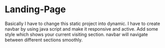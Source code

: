 # Landing-Page
Basically I have to change this static project into dynamic. I have to create navbar by using java script and make it responsive and active. Add some style which shows your current visiting section. navbar will navigate between different sections smoothly.

